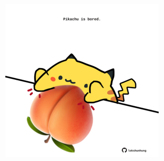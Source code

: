 <!-- built at 10/01/2022, 16:00:57 UTC -->
<p align="center">
  <img width="500" height="500" src="./ReadmeImage.svg">
</p>
